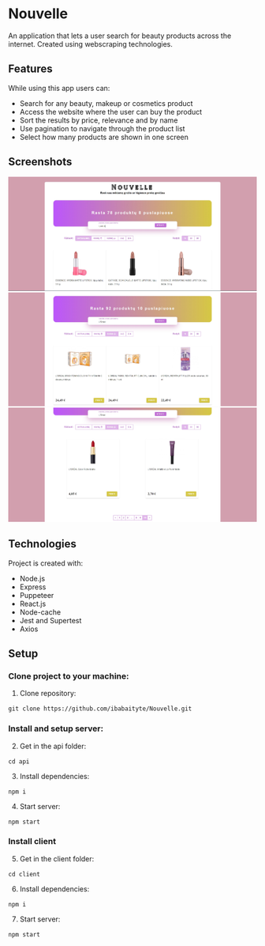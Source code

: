 # Nouvelle
An application that lets a user search for beauty products across the internet. Created using webscraping technologies.

## Features
While using this app users can:
* Search for any beauty, makeup or cosmetics product
* Access the website where the user can buy the product
* Sort the results by price, relevance and by name
* Use pagination to navigate through the product list
* Select how many products are shown in one screen

## Screenshots
![img1.jpg](/readme%20pictures/img1.jpg)
![img2.jpg](/readme%20pictures/img2.jpg)
![img3.jpg](/readme%20pictures/img3.jpg)

## Technologies
Project is created with:
* Node.js
* Express
* Puppeteer
* React.js
* Node-cache
* Jest and Supertest
* Axios

## Setup
### Clone project to your machine:
1. Clone repository:
```
git clone https://github.com/ibabaityte/Nouvelle.git
```
### Install and setup server:
2. Get in the api folder:
```
cd api
```
3. Install dependencies:
```
npm i
```
4. Start server:
```
npm start
```

### Install client
5. Get in the client folder:
```
cd client
```
6. Install dependencies:
```
npm i
```
7. Start server:
```
npm start
```
